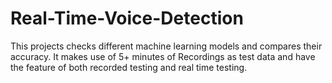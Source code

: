 # Real-Time-Voice-Detection
This projects checks different machine learning models and compares their accuracy. It makes use of 5+ minutes of Recordings as test data and have the feature of both recorded testing and real time testing.
